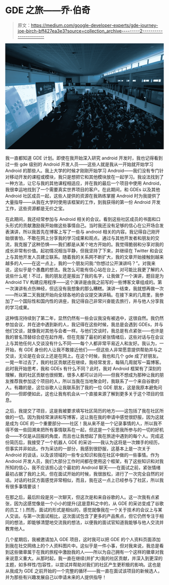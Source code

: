 # GDE 之旅——乔·伯奇

> 原文：<https://medium.com/google-developer-experts/gde-journey-joe-birch-bff427ea3e3?source=collection_archive---------2----------------------->

![](img/0a3df72d5e817fdff01299ff9d39d1bc.png)

我一直都知道 GDE 计划。即使在我开始深入研究 android 开发时，我也记得看到过一些 gde 级别的 Android 开发人员——这些人就是我从一开始就开始学习 Android 的那些人。我上大学的时候才刚刚开始学习 Android——我们没有专门针对移动开发的课程或模块，我只是想把它和其他模块放在一起学习。我设法找到了一种方法，让它与我的其他课程相适应，并在我的最后一个项目中使用 Android，我很幸运地找到了一个需要真实世界项目的客户。在此期间，和 GDEs 以及其他 Android 社区成员一起，这些人提供的资源在我熟练掌握 Android 时为我提供了大量指导——从我在大学时使用该框架的工作，到我获得的第一份 Android 开发工作，这些资源都是无价之宝。

在此期间，我还经常参加与 Android 相关的会议。看到这些社区成员的书面和口头形式的贡献激励我开始做这些事情自己。当时我还没有足够的信心在公开场合发表演讲，所以我首先在博客上写了一些与 android 相关的内容。我记得自己刚开始很害怕，不敢在网上分享我的学习成果和观点。通过与其他开发者和朋友的交流，我克服了这种恐惧——我们都是从某个地方开始的。我觉得脆弱和分享对我的成长非常有价值。起初情况相当平静，但我坚持了下来，并继续在 Twitter 和会议上与其他开发人员建立联系。随着我的关系网不断扩大，我的文章开始接触到越来越多的人——在这一点上，我的一个朋友问我:“你想过公开演讲吗？”。对我来说，这似乎是个愚蠢的想法。我怎么可能有信心站在台上，对可能比我更了解的人说些什么呢！不过，我的朋友还是报出了我的名字，让我做了一个演讲，题目是为 Android TV 构建应用程序——这个演讲是由我之前写的一些博客文章组成的。第一次演讲有点伤神经，但远没有我想象的那么糟糕。演讲一结束，我就想再做一次——所以第二天我就开始向全球各地的会议提交演讲稿。在接下来的几周里，我参加了一个国际性和国内性的讲座，我记得自己非常兴奋能去旅行，并与他人分享我的学习成果。

这种情况持续到了第二年，显然仍然有一些会议我没有被选中，这很自然。我仍然参加会议，并在途中遇到新的人，我记得在这些时候，我总是会遇到 GDEs，并与他们交谈，就像我对其他与会者一样。与他们交谈时，我总是有点紧张——也许是我的冒名顶替综合症在起作用，但在克服了最初的紧张情绪后，这些对话与在会议上与其他任何人交谈没有什么不同——每个人都非常平易近人和友好。我认为，一开始，有 GDE 身份的人让我不敢接近他们——但这些人非常愿意提供帮助并与之交谈，无论是在会议上还是在网上。在这个时候，我也和几个 gde 成了好朋友。一晃一年过去了，我的社区贡献还在继续，我经常发言，每隔几周就写一篇博客。此时我开始思考，我和 GDEs 有什么不同？此时，我对 Android 框架有了深刻的理解，我的社区贡献也很频繁，很多人都可以访问——但我不想成为那种让我的朋友推荐我参加这个项目的人，所以当我在当地聚会时，我联系了一个来自谷歌的人。有趣的是，这位谷歌人让我联系到了我的一位 GDE 朋友，这是我原本避免问的——但即便如此，这也让我有机会从一个直接来源了解到更多关于这个项目的信息。

之后，我提交了项目，这是我被要求填写社区简历的地方——这包括了我在社区所做的一切。因为我经常演讲和写博客，这让我在我的申请中感觉很舒服，因为这就是成为 GDE 的一个重要部分——社区！我从来不是一个记录事情的人，所以我不得不做一些回溯来把所有事情联系在一起，但这是一个反思我所参与的一切的好机会——不仅是从回报的角度，而且也让我想起了我在旅途中遇到的每个人。完成这份简历后，我接受了一个机器人 GDE 的采访——我认为这将是一次棘手的经历，但事实并非如此。作为采访的一部分，我感到很舒服，这基本上是一次关于 Android 的谈话，以及该领域的一些专业知识和我在社区中做的一些事情。作为 Android 开发人员，我们大部分工作时间都在使用这个框架，有了这些知识和对我所知的信心，我不应该担心这个最初的 Android 聊天——在面试之前，紧张情绪最初占据了我的上风，但在面试开始的时候，我很放松，进行了一次完全自然的对话。对话的社区方面感觉非常相似，而且，我在这一点上已经参与了社区，所以我有很多事情要谈！

在那之后，最后阶段是另一次聊天，但这次是和来自谷歌的人。这一次我有点紧张，因为这感觉像是一个小小的提升(这是意料之中的，从 GDE 的采访变成了谷歌的员工！).然而，面试的形式是相似的，感觉就像我在一个关于技术的会议上与某人交谈。与第一次面试相比，这次面试包含了更多的产品焦点，但它仍然专注于相同的想法，即能够清楚地交流我的想法，以便我的面试官知道我能够与他人交流并教育他人。

几个星期后，我被邀请加入 GDE 项目，这时我可以把 GDE 的个人资料页面添加到我在社交网络上的个人资料图片中。这似乎是一件小事，但对我来说，我总是看到这些徽章属于在我的旅程中激励我的人——所以为自己拥有一个这样的徽章对我来说意义重大。从那时起，我一直在继续(并扩大)我的社区贡献，并深入到更深的主题，如多样性/包容性，以尝试并帮助对我们的社区产生更积极的影响。这也是从我成为 GDE 之前开始的一个完整的循环——我一直在面试该项目的新候选人，并为那些有兴趣发展自己以申请未来的人提供指导！